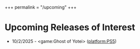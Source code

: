 +++
permalink = "/upcoming"
+++

# Upcoming Releases of Interest

* 10/2/2025 - <game:Ghost of Yotei> (<platform:PS5>)

